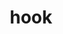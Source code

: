 ---
category: 4-letters
denotation: null
name: hook
reference_link: https://www.etymonline.com/word/hook
root_language: null
root_name: null
title: hook
type: free
word_sums:
- respelling: hook
  sum: 'Hook + '
---